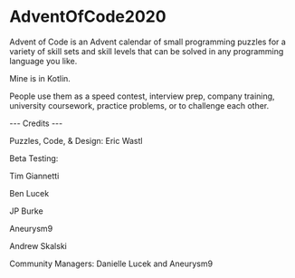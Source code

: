 # AdventOfCode2020

Advent of Code is an Advent calendar of small programming puzzles for a variety of skill sets and skill levels that can be solved in any programming language you like. 

Mine is in Kotlin.

People use them as a speed contest, interview prep, company training, university coursework, practice problems, or to challenge each other.

--- Credits ---

Puzzles, Code, & Design: Eric Wastl


Beta Testing:

Tim Giannetti

Ben Lucek

JP Burke

Aneurysm9

Andrew Skalski


Community Managers: Danielle Lucek and Aneurysm9

